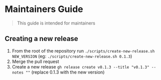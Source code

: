 # Maintainers Guide

> This guide is intended for maintainers

## Creating a new release

1. From the root of the repository run `./scripts/create-new-release.sh NEW_VERSION` (eg: `./scripts/create-new-release.sh 0.1.3`)
2. Merge the pull request
3. Create a new release `gh release create v0.1.3 --title "v0.1.3" --notes ""` (replace 0.1.3 with the new version)
